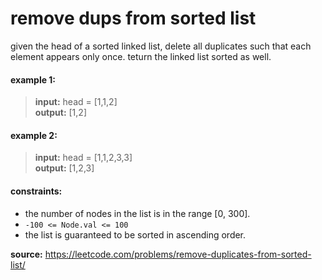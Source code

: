 # remove dups from sorted list
given the head of a sorted linked list, delete all duplicates such that each element appears only once. teturn the linked list sorted as well.

#### example 1:
> **input:** head = [1,1,2]  
> **output:** [1,2]

#### example 2:
> **input:** head = [1,1,2,3,3]  
> **output:** [1,2,3]

#### constraints:
* the number of nodes in the list is in the range [0, 300].
* `-100 <= Node.val <= 100`
* the list is guaranteed to be sorted in ascending order.

**source:** https://leetcode.com/problems/remove-duplicates-from-sorted-list/
